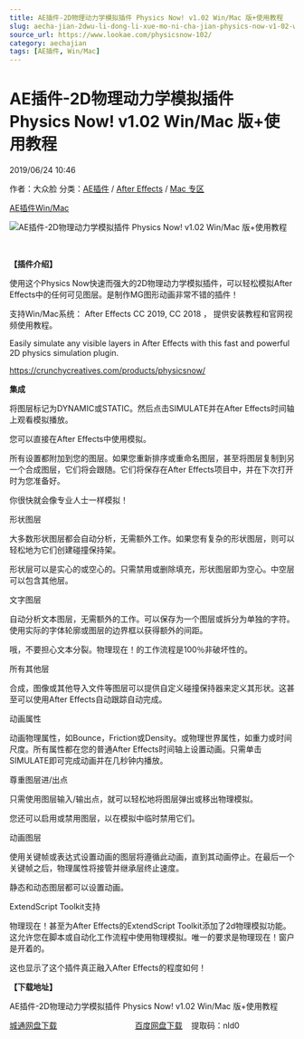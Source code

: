 ```yaml
---
title: AE插件-2D物理动力学模拟插件 Physics Now! v1.02 Win/Mac 版+使用教程
slug: aecha-jian-2dwu-li-dong-li-xue-mo-ni-cha-jian-physics-now-v1-02-win-mac-ban-shi-yong-jiao-cheng
source_url: https://www.lookae.com/physicsnow-102/
category: aechajian
tags: [AE插件, Win/Mac]
---
```

# AE插件-2D物理动力学模拟插件 Physics Now! v1.02 Win/Mac 版+使用教程

2019/06/24 10:46

作者：大众脸
分类：[AE插件](https://www.lookae.com/after-effects/aechajian/) / [After Effects](https://www.lookae.com/after-effects/) / [Mac 专区](https://www.lookae.com/mac-osx/)

[AE插件](https://www.lookae.com/tag/ae%e6%8f%92%e4%bb%b6/)[Win/Mac](https://www.lookae.com/tag/winmac/)

![AE插件-2D物理动力学模拟插件 Physics Now! v1.02 Win/Mac 版+使用教程](https://www.lookae.com/wp-content/uploads/2019/05/PhysicsNow.jpg "AE插件-2D物理动力学模拟插件 Physics Now! v1.02 Win/Mac 版+使用教程-LookAE.com")

﻿

**【插件介绍】**

使用这个Physics Now快速而强大的2D物理动力学模拟插件，可以轻松模拟After Effects中的任何可见图层。是制作MG图形动画非常不错的插件！

支持Win/Mac系统： After Effects CC 2019, CC 2018 ， 提供安装教程和官网视频使用教程。

Easily simulate any visible layers in After Effects with this fast and powerful 2D physics simulation plugin.

https://crunchycreatives.com/products/physicsnow/

**集成**

将图层标记为DYNAMIC或STATIC。然后点击SIMULATE并在After Effects时间轴上观看模拟播放。

您可以直接在After Effects中使用模拟。

所有设置都附加到您的图层。如果您重新排序或重命名图层，甚至将图层复制到另一个合成图层，它们将会跟随。它们将保存在After Effects项目中，并在下次打开时为您准备好。

你很快就会像专业人士一样模拟！

形状图层

大多数形状图层都会自动分析，无需额外工作。如果您有复杂的形状图层，则可以轻松地为它们创建碰撞保持架。

形状层可以是实心的或空心的。只需禁用或删除填充，形状图层即为空心。中空层可以包含其他层。

文字图层

自动分析文本图层，无需额外的工作。可以保存为一个图层或拆分为单独的字符。使用实际的字体轮廓或图层的边界框以获得额外的间距。

哦，不要担心文本分裂。物理现在！的工作流程是100％非破坏性的。

所有其他层

合成，图像或其他导入文件等图层可以提供自定义碰撞保持器来定义其形状。这甚至可以使用After Effects自动跟踪自动完成。

动画属性

动画物理属性，如Bounce，Friction或Density。或物理世界属性，如重力或时间尺度。所有属性都在您的普通After Effects时间轴上设置动画。只需单击SIMULATE即可完成动画并在几秒钟内播放。

尊重图层进/出点

只需使用图层输入/输出点，就可以轻松地将图层弹出或移出物理模拟。

您还可以启用或禁用图层，以在模拟中临时禁用它们。

动画图层

使用关键帧或表达式设置动画的图层将遵循此动画，直到其动画停止。在最后一个关键帧之后，物理属性将接管并继承层终止速度。

静态和动态图层都可以设置动画。

ExtendScript Toolkit支持

物理现在！甚至为After Effects的ExtendScript Toolkit添加了2d物理模拟功能。这允许您在脚本或自动化工作流程中使用物理模拟。唯一的要求是物理现在！窗户是开着的。

这也显示了这个插件真正融入After Effects的程度如何！

**【下载地址】**

AE插件-2D物理动力学模拟插件 Physics Now! v1.02 Win/Mac 版+使用教程

[城通网盘下载](https://lookae.ctfile.com/fs/680462-384240202)                                   [百度网盘下载](https://pan.baidu.com/s/1kYko46SWdv0WV0T1NAFvPA)    提取码：nld0
